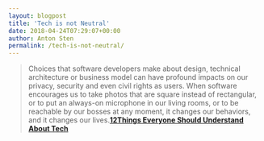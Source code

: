 ```yaml
---
layout: blogpost
title: 'Tech is not Neutral'
date: 2018-04-24T07:29:07+00:00
author: Anton Sten
permalink: /tech-is-not-neutral/
---
```


>Choices that software developers make about design, technical architecture or business model can have profound impacts on our privacy, security and even civil rights as users. When software encourages us to take photos that are square instead of rectangular, or to put an always-on microphone in our living rooms, or to be reachable by our bosses at any moment, it changes our behaviors, and it changes our lives.**[12Things Everyone Should Understand About Tech](http://anildash.com/2018/04/07/12-things-everyone-should-understand-about-tech/)**

